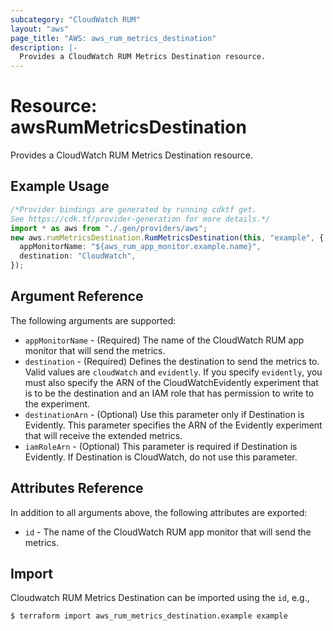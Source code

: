 ```yaml
---
subcategory: "CloudWatch RUM"
layout: "aws"
page_title: "AWS: aws_rum_metrics_destination"
description: |-
  Provides a CloudWatch RUM Metrics Destination resource.
---
```


# Resource: awsRumMetricsDestination

Provides a CloudWatch RUM Metrics Destination resource.

## Example Usage

```typescript
/*Provider bindings are generated by running cdktf get.
See https://cdk.tf/provider-generation for more details.*/
import * as aws from "./.gen/providers/aws";
new aws.rumMetricsDestination.RumMetricsDestination(this, "example", {
  appMonitorName: "${aws_rum_app_monitor.example.name}",
  destination: "CloudWatch",
});

```

## Argument Reference

The following arguments are supported:

* `appMonitorName` - (Required) The name of the CloudWatch RUM app monitor that will send the metrics.
* `destination` - (Required)  Defines the destination to send the metrics to. Valid values are `cloudWatch` and `evidently`. If you specify `evidently`, you must also specify the ARN of the CloudWatchEvidently experiment that is to be the destination and an IAM role that has permission to write to the experiment.
* `destinationArn` - (Optional) Use this parameter only if Destination is Evidently. This parameter specifies the ARN of the Evidently experiment that will receive the extended metrics.
* `iamRoleArn` - (Optional) This parameter is required if Destination is Evidently. If Destination is CloudWatch, do not use this parameter.

## Attributes Reference

In addition to all arguments above, the following attributes are exported:

* `id` - The name of the CloudWatch RUM app monitor that will send the metrics.

## Import

Cloudwatch RUM Metrics Destination can be imported using the `id`, e.g.,

```console
$ terraform import aws_rum_metrics_destination.example example
```
